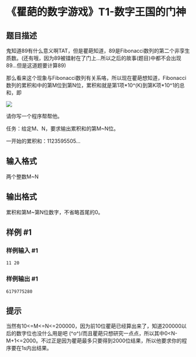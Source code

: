 # 《瞿葩的数字游戏》T1-数字王国的门神

## 题目描述

鬼知道89有什么意义啊TAT，但是瞿葩知道，89是Fibonacci数列的第二个非孪生质数。(还有哦，因为89被镭射在了门上...所以之后的故事(题目)中都不会出现89...但是这道题要计算89)

那么看来这个现象与Fibonacci数列有关系咯，所以现在瞿葩想知道，Fibonacci数列的累积和中的第M位到第N位，累积和就是第1项\*10^(K)到第K项\*10^1的总和，即

 ![](https://cdn.luogu.com.cn/upload/pic/1733.png)          

请你写一个程序帮帮他。

任务：给定M、N，要求输出累积和的第M~N位。

一开始的累积和：1123595505...


## 输入格式

两个整数M~N


## 输出格式

累积和第M~第N位数字，不省略首尾的0。


## 样例 #1

### 样例输入 #1
```
11 20
```

### 样例输出 #1

```
6179775280
```

## 提示

当然有10<=M<=N<=200000，因为前10位瞿葩已经算出来了，知道200000以后的数字位也没什么用是吧 \(^o^)/而且瞿葩只想研究一点点，所以其中0<N-M+1<=2000。不过正是因为瞿葩最多只要得到2000位结果，所以他要求你的程序要在1s内出结果。

